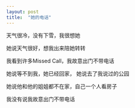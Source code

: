 ```yaml
---
layout: post
title:  "她的电话"
---
```


天气很冷，没有下雪，我很想她

她说天气很好，想我出来陪她转转

我看到许多Missed Call，我故意出门不带电话


她说等不到我，她已经回家，
她说去了我说过的公园

她说他和他的姐姐都不在家，自己一个人看房子

我没有说我故意出门不带电话
